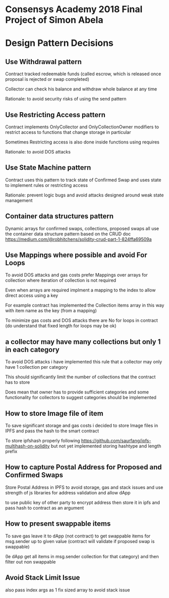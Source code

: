 # Consensys Academy 2018 Final Project of Simon Abela
# Design Pattern Decisions

## Use Withdrawal pattern
Contract tracked redeemable funds (called escrow, which is released once proposal is rejected or swap completed)

Collector can check his balance and withdraw whole balance at any time

Rationale: to avoid security risks of using the send pattern

## Use Restricting Access pattern
Contract implements OnlyCollector and OnlyCollectionOwner modifiers to restrict access to functions that change storage in particular

Sometimes Restricting access is also done inside functions using requires

Rationale: to avoid DOS attacks

## Use State Machine pattern
Contract uses this pattern to track state of Confirmed Swap and uses state to implement rules or restricting access

Rationale: prevent logic bugs and avoid attacks designed around weak state management

## Container data structures pattern
Dynamic arrays for confirmed swaps, collections, proposed swaps all use the container data structure pattern based on the CRUD doc 
https://medium.com/@robhitchens/solidity-crud-part-1-824ffa69509a

## Use Mappings where possible and avoid For Loops
To avoid DOS attacks and gas costs prefer Mappings over arrays for collection where iteration of collection is not required

Even when arrays are required implment a mapping to the index to allow direct access using a key

For example contract has implemented the Collection items array in this way with item name as the key (from a mapping)

To minimize gas costs and DOS attacks there are No for loops in contract (do understand that fixed length for loops may be ok)

## a collector may have many collections but only 1 in each category
To avoid DOS attacks i have implemented this rule that a collector may only have 1 collection per category

This should significantly limit the number of collections that the contract has to store

Does mean that owner has to provide sufficient categories and some functionality for collectors to suggest categories should be implemented

## How to store Image file of item
To save significant storage and gas costs i decided to store Image files in IPFS and pass the hash to the smart contract

To store ipfshash properly following https://github.com/saurfang/ipfs-multihash-on-solidity but not yet implemented storing hashtype and length prefix

## How to capture Postal Address for Proposed and Confirmed Swaps
Store Postal Address in IPFS to avoid storage, gas and stack issues and use strength of js libraries for address validation and allow dApp

to use public key of other party to encrypt address then store it in ipfs and pass hash to contract as an argument

## How to present swappable items 
To save gas leave it to dApp (not contract) to get swappable items for msg.sender up to given value (contract will validate if proposed swap is swappable) 

(Ie dApp get all items in msg.sender collection for that category) and then filter out non swappable

## Avoid Stack Limit Issue 
also pass index args as 1 fix sized array to avoid stack issue


